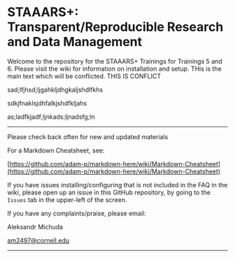 # STAAARS+: Transparent/Reproducible Research and Data Management


Welcome to the repository for the STAAARS+ Trainings for Trainings 5 and 6. Please visit the wiki for information on installation and setup. THis is the main text which will be conflicted. THIS IS CONFLICT


sad;lfjhsd;ljgahkljdhgkaljshdlfkhs

sdkjfnaklsjdhfalkjshdfkljahs


as;ladfkjadf;ljnkads;ljnadsfg;ln

---

Please check back often for new and updated materials

For a Markdown Cheatsheet, see:

[https://github.com/adam-p/markdown-here/wiki/Markdown-Cheatsheet](https://github.com/adam-p/markdown-here/wiki/Markdown-Cheatsheet)


If you have issues installing/configuring that is not included in the FAQ in the wiki, please open up an issue in this GitHub repository, by going to the `Issues` tab in the upper-left of the screen.

If you have any complaints/praise, please email:

Aleksandr Michuda

[am2497@cornell.edu](mailto:am2497@cornell.edu)

---
